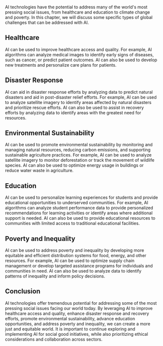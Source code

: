 

AI technologies have the potential to address many of the world's most pressing social issues, from healthcare and education to climate change and poverty. In this chapter, we will discuss some specific types of global challenges that can be addressed with AI.

Healthcare
----------

AI can be used to improve healthcare access and quality. For example, AI algorithms can analyze medical images to identify early signs of diseases, such as cancer, or predict patient outcomes. AI can also be used to develop new treatments and personalize care plans for patients.

Disaster Response
-----------------

AI can aid in disaster response efforts by analyzing data to predict natural disasters and aid in post-disaster relief efforts. For example, AI can be used to analyze satellite imagery to identify areas affected by natural disasters and prioritize rescue efforts. AI can also be used to assist in recovery efforts by analyzing data to identify areas with the greatest need for resources.

Environmental Sustainability
----------------------------

AI can be used to promote environmental sustainability by monitoring and managing natural resources, reducing carbon emissions, and supporting sustainable agriculture practices. For example, AI can be used to analyze satellite imagery to monitor deforestation or track the movement of wildlife species. AI can also be used to optimize energy usage in buildings or reduce water waste in agriculture.

Education
---------

AI can be used to personalize learning experiences for students and provide educational opportunities to underserved communities. For example, AI algorithms can analyze student performance data to provide personalized recommendations for learning activities or identify areas where additional support is needed. AI can also be used to provide educational resources to communities with limited access to traditional educational facilities.

Poverty and Inequality
----------------------

AI can be used to address poverty and inequality by developing more equitable and efficient distribution systems for food, energy, and other resources. For example, AI can be used to optimize supply chain management or develop targeted assistance programs for individuals and communities in need. AI can also be used to analyze data to identify patterns of inequality and inform policy decisions.

Conclusion
----------

AI technologies offer tremendous potential for addressing some of the most pressing social issues facing our world today. By leveraging AI to improve healthcare access and quality, enhance disaster response and recovery efforts, promote environmental sustainability, advance education opportunities, and address poverty and inequality, we can create a more just and equitable world. It is important to continue exploring and implementing AI for social good initiatives, while also prioritizing ethical considerations and collaboration across sectors.

